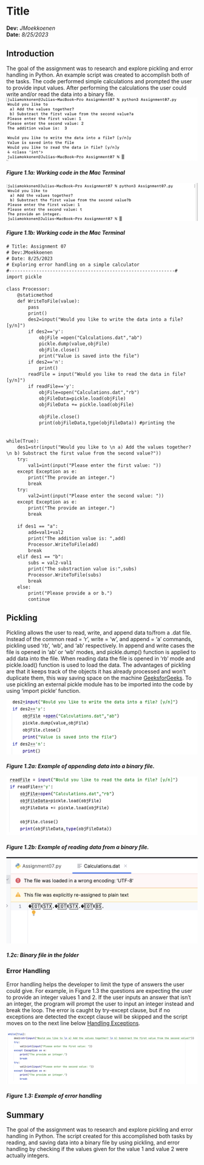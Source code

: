 # Title
**Dev:** *JMoekkoenen*  
**Date:** *8/25/2023*  
## Introduction
The goal of the assignment was to research and explore pickling and error handling in Python. An example script was created to accomplish both of the tasks. The code performed simple calculations and prompted the user to provide input values. After performing the calculations the user could write and/or read the data into a binary file.
![Figure 1.1a: Working code in the Mac Terminal](https://github.com/juliamoe/IntroToProg-Python-Mod07/blob/main/TerminalPickle.png "Working code in the Mac Terminal")
#### *Figure 1.1a: Working code in the Mac Terminal*
![Figure 1.1b: Working code in the Mac Terminal](https://github.com/juliamoe/IntroToProg-Python-Mod07/blob/main/TerminalErrorHandling.png "Working code in the Mac Terminal")
#### *Figure 1.1b: Working code in the Mac Terminal*

```
# Title: Assignment 07
# Dev:JMoekkoenen
# Date: 8/25/2023
# Exploring error handling on a simple calculator
#-------------------------------------------------------------#
import pickle

class Processor:
    @staticmethod
    def WriteToFile(value):
        pass
        print()
        des2=input("Would you like to write the data into a file? [y/n]")
        if des2=='y':
            objFile =open("Calculations.dat","ab")
            pickle.dump(value,objFile)
            objFile.close()
            print("Value is saved into the file")
        if des2=='n':
            print()
        readFile = input("Would you like to read the data in file? [y/n]")
        if readFile=='y':
            objFile=open("Calculations.dat","rb")
            objFileData=pickle.load(objFile)
            objFileData += pickle.load(objFile)

            objFile.close()
            print(objFileData,type(objFileData)) #printing the


while(True):
    des1=str(input("Would you like to \n a) Add the values together? \n b) Substract the first value from the second value?"))
    try:
        val1=int(input("Please enter the first value: "))
    except Exception as e:
        print("The provide an integer.")
        break
    try:
        val2=int(input("Please enter the second value: "))
    except Exception as e:
        print("The provide an integer.")
        break

    if des1 == "a":
        add=val1+val2
        print("The addition value is: ",add)
        Processor.WriteToFile(add)
        break
    elif des1 == "b":
        subs = val2-val1
        print("The substraction value is:",subs)
        Processor.WriteToFile(subs)
        break
    else:
        print("Please provide a or b.")
        continue
```
## Pickling
Pickling allows the user to read, write, and append data to/from a .dat file. Instead of the common read = ‘r’, write = ‘w’, and append = ‘a’ commands, pickling used ‘rb’, ‘wb’, and ‘ab’ respectively. In append and write cases the file is opened in ‘ab’ or ‘wb’ modes, and pickle.dump() function is applied to add data into the file. When reading data the file is opened in ‘rb’ mode and pickle.load() function is used to load the data. The advantages of pickling are that it keeps track of the objects it has already processed and won’t duplicate them, this way saving space on the machine [GeeksforGeeks](https://www.geeksforgeeks.org/understanding-python-pickling-example/). To use pickling an external pickle module has to be imported into the code by using ‘import pickle’ function.

![Figure 1.2a: Example of appending data into a binary file.](https://github.com/juliamoe/IntroToProg-Python-Mod07/blob/main/PicklyWrite.png "Example of appending data into a binary file")
#### *Figure 1.2a: Example of appending data into a binary file.*

![Figure 1.2b: Example of reading data from a binary file.](https://github.com/juliamoe/IntroToProg-Python-Mod07/blob/main/PickleRead.png "Example of reading data from a binary file")
#### *Figure 1.2b: Example of reading data from a binary file.*

![1.2c:Binary file in the folder](https://github.com/juliamoe/IntroToProg-Python-Mod07/blob/main/Binaryfile.png "Binary file in the folder")
#### *1.2c: Binary file in the folder*
### Error Handling
Error handling helps the developer to limit the type of answers the user could give. For example, in Figure 1.3 the questions are expecting the user to provide an integer values 1 and 2. If the user inputs an answer that isn’t an integer, the program will prompt the user to input an integer instead and break the loop. The error is caught by try-except clause, but if no exceptions are detected the except clause will be skipped and the script moves on to the next line below [Handling Exceptions](https://docs.python.org/3/tutorial/errors.html).

![Figure 1.3: Example of error handling](https://github.com/juliamoe/IntroToProg-Python-Mod07/blob/main/ErrorHandling.png "Example of error handling")
#### *Figure 1.3: Example of error handling*
## Summary
The goal of the assignment was to research and explore pickling and error handling in Python. The script created for this accomplished both tasks by reading, and saving data into a binary file by using pickling, and error handling by checking if the values given for the value 1 and value 2 were actually integers. 

